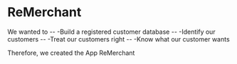 # ReMerchant
We wanted to 
-- -Build a registered customer database
-- -Identify our customers
-- -Treat our customers right
-- -Know what our customer wants

Therefore, we created the App ReMerchant